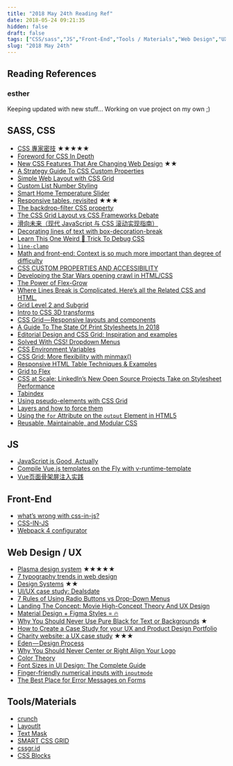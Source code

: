 ```yaml
---
title: "2018 May 24th Reading Ref"
date: 2018-05-24 09:21:35
hidden: false
draft: false
tags: ["CSS/sass","JS","Front-End","Tools / Materials","Web Design","UX / UI"]
slug: "2018 May 24th"
---
```


## Reading References
### esther
Keeping updated with new stuff...
Working on vue project on my own ;)

<!--more-->

## SASS, CSS
 - [CSS 專家密技](https://github.com/AllThingsSmitty/css-protips/tree/master/translations/zh-TW) ★★★★★
 - [Foreword for CSS In Depth](https://css-tricks.com/foreword-for-css-in-depth/)
 - [New CSS Features That Are Changing Web Design](https://www.smashingmagazine.com/2018/05/future-of-web-design/) ★★
 - [A Strategy Guide To CSS Custom Properties](https://www.smashingmagazine.com/2018/05/css-custom-properties-strategy-guide/)
 - [Simple Web Layout with CSS Grid](https://itnext.io/simple-web-layout-with-css-grid-ec6be5086531)
 - [Custom List Number Styling](https://css-tricks.com/custom-list-number-styling/)
 - [Smart Home Temperature Slider](https://codepen.io/chrisgannon/full/vjNNew/)
 - [Responsive tables, revisited](http://lea.verou.me/2018/05/responsive-tables-revisited/) ★★★
 - [The backdrop-filter CSS property](https://css-tricks.com/the-backdrop-filter-css-property/)
 - [The CSS Grid Layout vs CSS Frameworks Debate](https://www.sitepoint.com/css-grid-layout-vs-css-frameworks-debate/)
 - [滑向未来（现代 JavaScript 与 CSS 滚动实现指南）](https://www.zcfy.cc/article/scroll-to-the-future)
 - [Decorating lines of text with box-decoration-break](https://css-tricks.com/decorating-lines-of-text-with-box-decoration-break/)
 - [Learn This One Weird 🙊 Trick To Debug CSS](https://medium.freecodecamp.org/heres-my-favorite-weird-trick-to-debug-css-88529aa5a6a3)
 - [`line-clamp`](https://css-tricks.com/almanac/properties/l/line-clamp/)
 - [Math and front-end: Context is so much more important than degree of difficulty](https://blog.logrocket.com/math-and-front-end-context-is-so-much-more-important-than-degree-of-difficulty-6b689f999edc)
 - [CSS CUSTOM PROPERTIES AND ACCESSIBILITY](https://cathydutton.co.uk/posts/css-custom-properties-and-accesability.html)
 - [Developing the Star Wars opening crawl in HTML/CSS](https://dev.to/christopherkade/developing-the-star-wars-opening-crawl-in-htmlcss-2j9e)
 - [The Power of Flex-Grow](https://hackernoon.com/the-power-of-flex-grow-d8ea61ccf16e)
 - [Where Lines Break is Complicated. Here’s all the Related CSS and HTML.](https://css-tricks.com/where-lines-break-is-complicated-heres-all-the-related-css-and-html/)
 - [Grid Level 2 and Subgrid](https://rachelandrew.co.uk/archives/2018/04/27/grid-level-2-and-subgrid/)
 - [Intro to CSS 3D transforms](https://3dtransforms.desandro.com/)
 - [CSS Grid — Responsive layouts and components](https://medium.com/deemaze-software/css-grid-responsive-layouts-and-components-eee1badd5a2f)
 - [A Guide To The State Of Print Stylesheets In 2018](https://www.smashingmagazine.com/2018/05/print-stylesheets-in-2018/)
 - [Editorial Design and CSS Grid: Inspiration and examples](https://www.silocreativo.com/en/editorial-design-and-css-grid-inspiration-and-examples/)
 - [Solved With CSS! Dropdown Menus](https://css-tricks.com/solved-with-css-dropdown-menus/)
 - [CSS Environment Variables](https://css-tricks.com/css-environment-variables/)
 - [CSS Grid: More flexibility with minmax()](https://codepen.io/michellebarker/post/css-grid-more-flexibility-with-minmax)
 - [Responsive HTML Table Techniques & Examples](https://speckyboy.com/responsive-html-table-techniques/)
 - [Grid to Flex](http://www.gridtoflex.com/)
 - [CSS at Scale: LinkedIn’s New Open Source Projects Take on Stylesheet Performance](https://engineering.linkedin.com/blog/2018/04/css-at-scale--linkedins-new-open-source-projects-take-on-stylesh)
 - [Tabindex](https://kolosek.com/tabindex)
 - [Using pseudo-elements with CSS Grid](https://codepen.io/michellebarker/post/using-pseudo-elements-with-css-grid)
 - [Layers and how to force them](https://dassur.ma/things/forcing-layers/)
 - [Using the `for` Attribute on the `output` Element in HTML5](https://www.impressivewebs.com/using-for-attribute-output-element-html5/)
 - [Reusable, Maintainable, and Modular CSS](https://medium.com/@afrench53198/reusable-maintainable-and-modular-css-b0ffedf1c208)

## JS
 - [JavaScript is Good, Actually](https://ashfurrow.com/blog/javascript-is-good-actually/)
 - [Compile Vue.js templates on the Fly with v-runtime-template](https://alligator.io/vuejs/v-runtime-template/)
 - [Vue页面骨架屏注入实践](https://segmentfault.com/a/1190000014832185)

## Front-End
 - [what’s wrong with css-in-js?](http://bradfrost.com/blog/link/whats-wrong-with-css-in-js/)
 - [CSS-IN-JS](http://www.brianmuenzenmeyer.com/css-in-jss)
 - [Webpack 4 configurator](https://www.browserstack.com/start)

## Web Design / UX
 - [Plasma design system](https://medium.com/owl-studios/plasma-design-system-4d63fb6c1afc) ★★★★★
 - [7 typography trends in web design](https://webflow.com/blog/7-typography-trends-in-web-design)
 - [Design Systems](https://www.designsystems.com) ★★
 - [UI/UX case study: Dealsdate](https://uxdesign.cc/ui-ux-case-study-dealsdate-8cbe2bf17320)
 - [7 Rules of Using Radio Buttons vs Drop-Down Menus](https://blog.prototypr.io/7-rules-of-using-radio-buttons-vs-drop-down-menus-fddf50d312d1)
 - [Landing The Concept: Movie High-Concept Theory And UX Design](https://www.smashingmagazine.com/2018/05/high-concept-theory-ux-design/)
 - [Material Design + Figma Styles = 🔥](https://blog.figma.com/material-design-figma-styles-98a7f0e2735e)
 - [Why You Should Never Use Pure Black for Text or Backgrounds](http://uxmovement.com/content/why-you-should-never-use-pure-black-for-text-or-backgrounds/) ★
 - [How to Create a Case Study for your UX and Product Design Portfolio](https://www.getcloudapp.com/blog/how-to-create-a-case-study-for-your-ux-and-product-design-portfolio)
 - [Charity website: a UX case study](https://uxdesign.cc/charity-website-a-ux-case-study-209071f1622b) ★★★
 - [Eden — Design Process](https://uxdesign.cc/eden-ux-design-process-c677b380d73c)
 - [Why You Should Never Center or Right Align Your Logo](http://uxmovement.com/navigation/why-you-should-never-center-or-right-align-your-logo/)
 - [Color Theory](https://www.canva.com/learn/color-theory)
 - [Font Sizes in UI Design: The Complete Guide](https://learnui.design/blog/ultimate-guide-font-sizes-ui-design.html)
 - [Finger-friendly numerical inputs with `inputmode`](https://css-tricks.com/finger-friendly-numerical-inputs-with-inputmode/)
 - [The Best Place for Error Messages on Forms](http://uxmovement.com/forms/the-best-place-for-error-messages-on-forms/)

## Tools/Materials
 - [crunch](https://github.com/chrissimpkins/Crunch)
 - [LayoutIt](https://www.layoutit.com/grid)
 - [Text Mask](https://text-mask.github.io)
 - [SMART CSS GRID](https://vladocar.github.io/SMART-CSS-GRID/)
 - [cssgr.id](https://cssgr.id/)
 - [CSS Blocks](https://css-blocks.com/)